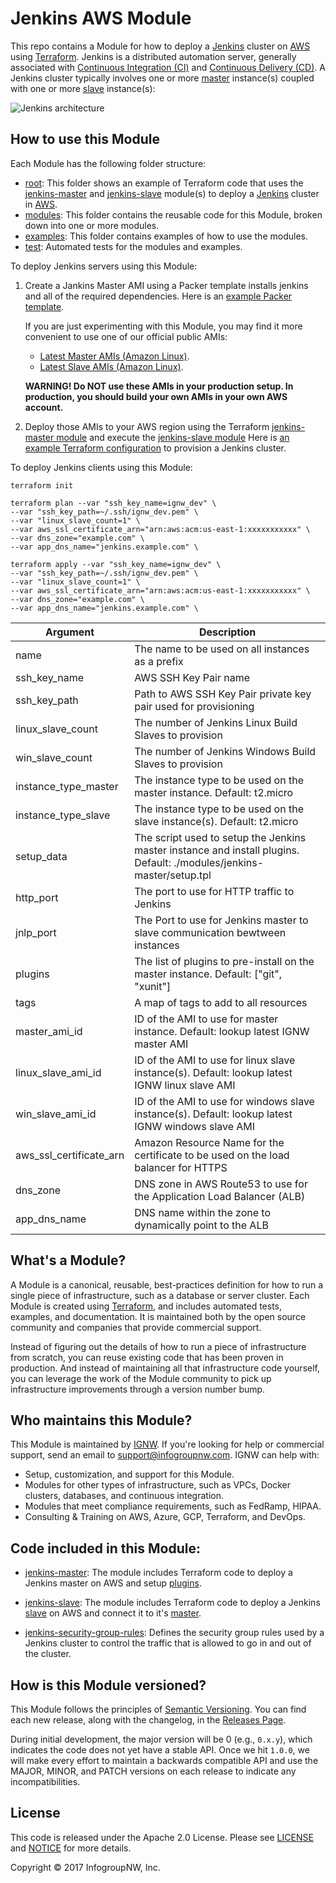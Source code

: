 # Jenkins AWS Module

This repo contains a Module for how to deploy a [Jenkins](https://jenkins.io/) cluster on 
[AWS](https://aws.amazon.com/) using [Terraform](https://www.terraform.io/). Jenkins is a distributed automation server, generally associated with [Continuous Integration (CI)](https://en.wikipedia.org/wiki/Continuous_integration) and [Continuous Delivery (CD)](https://en.wikipedia.org/wiki/Continuous_delivery).  A Jenkins cluster typically involves one
or more [master](https://wiki.jenkins.io/display/JENKINS/Distributed+builds) instance(s) coupled with one or more [slave](https://wiki.jenkins.io/display/JENKINS/Distributed+builds) instance(s):

![Jenkins architecture](https://github.com/ignw/terraform-aws-jenkins/blob/master/docs/architecture.png?raw=true)


## How to use this Module

Each Module has the following folder structure:

* [root](https://github.com/ignw/terraform-aws-jenkins/tree/master): This folder shows an example of Terraform code 
  that uses the [jenkins-master](https://github.com/ignw/terraform-aws-jenkins/tree/master/modules/jenkins-master) and
  [jenkins-slave](https://github.com/ignw/terraform-aws-jenkins/tree/master/modules/jenkins-slave) module(s) to 
  deploy a [Jenkins](https://www.jenkins.io/) cluster in [AWS](https://aws.amazon.com/).
* [modules](https://github.com/ignw/terraform-aws-jenkins/tree/master/modules): This folder contains the reusable code for this Module, broken down into one or more modules.
* [examples](https://github.com/ignw/terraform-aws-jenkins/tree/master/examples): This folder contains examples of how to use the modules.
* [test](https://github.com/ignw/terraform-aws-jenkins/tree/master/test): Automated tests for the modules and examples.

To deploy Jenkins servers using this Module:

1. Create a Jankins Master AMI using a Packer template installs jenkins and all of the required dependencies.
   Here is an [example Packer template](https://github.com/ignw/terraform-aws-jenkins/tree/master/examples/jenkins-ami#quick-start). 
   
   If you are just experimenting with this Module, you may find it more convenient to use one of our official public AMIs:   
   - [Latest Master AMIs (Amazon Linux)](https://github.com/ignw/terraform-aws-jenkins/tree/master/_docs/amazon-linux-ami-list.md).
   - [Latest Slave AMIs (Amazon Linux)](https://github.com/ignw/terraform-aws-jenkins/tree/master/_docs/amazon-linux-ami-list.md).
  
    **WARNING! Do NOT use these AMIs in your production setup. In production, you should build your own AMIs in your own 
    AWS account.**
   
2. Deploy those AMIs to your AWS region using the Terraform [jenkins-master module](https://github.com/ignw/terraform-aws-jenkins/tree/master/modules/jenkins-master) 
   and execute the [jenkins-slave module](https://github.com/ignw/terraform-aws-jenkins/tree/master/modules/jenkins-slave)  Here is [an example Terraform 
   configuration](https://github.com/ignw/terraform-aws-jenkins/tree/master/MAIN.md#quick-start) to provision a Jenkins cluster.

To deploy Jenkins clients using this Module:
 
```
terraform init

terraform plan --var "ssh_key_name=ignw_dev" \
--var "ssh_key_path=~/.ssh/ignw_dev.pem" \
--var "linux_slave_count=1" \
--var aws_ssl_certificate_arn="arn:aws:acm:us-east-1:xxxxxxxxxxx" \
--var dns_zone="example.com" \
--var app_dns_name="jenkins.example.com" \

terraform apply --var "ssh_key_name=ignw_dev" \
--var "ssh_key_path=~/.ssh/ignw_dev.pem" \
--var "linux_slave_count=1" \
--var aws_ssl_certificate_arn="arn:aws:acm:us-east-1:xxxxxxxxxxx" \
--var dns_zone="example.com" \
--var app_dns_name="jenkins.example.com" \

```
Argument | Description
--- | ---
name | The name to be used on all instances as a prefix
ssh_key_name | AWS SSH Key Pair name
ssh_key_path | Path to AWS SSH Key Pair private key pair used for provisioning
linux_slave_count | The number of Jenkins Linux Build Slaves to provision
win_slave_count | The number of Jenkins Windows Build Slaves to provision
instance_type_master | The instance type to be used on the master instance. Default: t2.micro
instance_type_slave | The instance type to be used on the slave instance(s). Default: t2.micro
setup_data | The script used to setup the Jenkins master instance and install plugins.  Default: ./modules/jenkins-master/setup.tpl 
http_port | The port to use for HTTP traffic to Jenkins
jnlp_port | The Port to use for Jenkins master to slave communication bewtween instances
plugins | The list of plugins to pre-install on the master instance. Default: ["git", "xunit"]
tags | A map of tags to add to all resources
master_ami_id | ID of the AMI to use for master instance. Default: lookup latest IGNW master AMI
linux_slave_ami_id | ID of the AMI to use for linux slave instance(s). Default: lookup latest IGNW linux slave AMI
win_slave_ami_id | ID of the AMI to use for windows slave instance(s). Default: lookup latest IGNW windows slave AMI
aws_ssl_certificate_arn | Amazon Resource Name for the certificate to be used on the load balancer for HTTPS
dns_zone | DNS zone in AWS Route53 to use for the Application Load Balancer (ALB)
app_dns_name | DNS name within the zone to dynamically point to the ALB

## What's a Module?

A Module is a canonical, reusable, best-practices definition for how to run a single piece of infrastructure, such 
as a database or server cluster. Each Module is created using [Terraform](https://www.terraform.io/), and
includes automated tests, examples, and documentation. It is maintained both by the open source community and 
companies that provide commercial support. 

Instead of figuring out the details of how to run a piece of infrastructure from scratch, you can reuse 
existing code that has been proven in production. And instead of maintaining all that infrastructure code yourself, 
you can leverage the work of the Module community to pick up infrastructure improvements through
a version number bump.
 
 
 
## Who maintains this Module?

This Module is maintained by [IGNW](http://www.ignw.io/). If you're looking for help or commercial 
support, send an email to [support@infogroupnw.com](mailto:support@infogroupnw.com?Subject=Jenkins%20Module). 
IGNW can help with:

* Setup, customization, and support for this Module.
* Modules for other types of infrastructure, such as VPCs, Docker clusters, databases, and continuous integration.
* Modules that meet compliance requirements, such as FedRamp, HIPAA.
* Consulting & Training on AWS, Azure, GCP, Terraform, and DevOps.



## Code included in this Module:

* [jenkins-master](https://github.com/ignw/terraform-aws-jenkins/tree/master/modules/jenkins-master): The module includes Terraform code to deploy a Jenkins master on AWS and setup [plugins](https://plugins.jenkins.io).
  
* [jenkins-slave](https://github.com/ignw/terraform-aws-jenkins/tree/master/modules/jenkins-slave): The module includes Terraform code to deploy a Jenkins [slave](https://wiki.jenkins.io/display/JENKINS/Distributed+builds) on AWS and connect it to it's [master](https://wiki.jenkins.io/display/JENKINS/Distributed+builds). 

* [jenkins-security-group-rules](https://github.com/ignw/terraform-aws-jenkins/tree/master/modules/jenkins-security-group-rules): Defines the security group rules used by a 
  Jenkins cluster to control the traffic that is allowed to go in and out of the cluster.


## How is this Module versioned?

This Module follows the principles of [Semantic Versioning](http://semver.org/). You can find each new release, 
along with the changelog, in the [Releases Page](../../releases). 

During initial development, the major version will be 0 (e.g., `0.x.y`), which indicates the code does not yet have a 
stable API. Once we hit `1.0.0`, we will make every effort to maintain a backwards compatible API and use the MAJOR, 
MINOR, and PATCH versions on each release to indicate any incompatibilities. 



## License

This code is released under the Apache 2.0 License. Please see [LICENSE](https://github.com/ignw/terraform-aws-jenkins/tree/master/LICENSE) and [NOTICE](https://github.com/ignw/terraform-aws-jenkins/tree/master/NOTICE) for more 
details.

Copyright &copy; 2017 InfogroupNW, Inc.